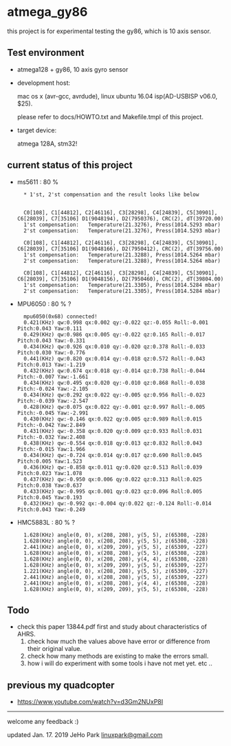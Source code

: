 # atmega_gy86

  this project is for experimental testing the gy86, which is 10 axis sensor.



## Test environment

  * atmega128 + gy86, 10 axis gyro sensor

  * development host: 
  
      mac os x (avr-gcc, avrdude), 
	  linux ubuntu 16.04
      isp(AD-USBISP v06.0, $25).  
	  
	  please refer to docs/HOWTO.txt and Makefile.tmpl of this project.


  * target device: 
	
	  atmega 128A, stm32!



## current status of this project


  - ms5611   : 80 %
  
	      * 1'st, 2'st compensation and the result looks like below


		  C0[108], C1[44812], C2[46116], C3[28298], C4[24839], C5[30901], C6[28039], C7[35106] D1(9048194), D2(7950376), CRC(2), dT(39720.00)
		  1'st compensation:   Temperature(21.3276), Press(1014.5293 mbar)
		  2'st compensation:   Temperature(21.3276), Press(1014.5293 mbar)

		  C0[108], C1[44812], C2[46116], C3[28298], C4[24839], C5[30901], C6[28039], C7[35106] D1(9048166), D2(7950412), CRC(2), dT(39756.00)
		  1'st compensation:   Temperature(21.3288), Press(1014.5264 mbar)
		  2'st compensation:   Temperature(21.3288), Press(1014.5264 mbar)

		  C0[108], C1[44812], C2[46116], C3[28298], C4[24839], C5[30901], C6[28039], C7[35106] D1(9048156), D2(7950460), CRC(2), dT(39804.00)
		  1'st compensation:   Temperature(21.3305), Press(1014.5284 mbar)
		  2'st compensation:   Temperature(21.3305), Press(1014.5284 mbar)


  - MPU6050  : 80 % ?

		  mpu6050(0x68) connected!
		  0.421(KHz) qw:0.998 qx:0.002 qy:-0.022 qz:-0.055 Roll:-0.001 Pitch:0.043 Yaw:0.111
		  0.429(KHz) qw:0.986 qx:0.005 qy:-0.022 qz:0.165 Roll:-0.017 Pitch:0.043 Yaw:-0.331
		  0.434(KHz) qw:0.926 qx:0.010 qy:-0.020 qz:0.378 Roll:-0.033 Pitch:0.030 Yaw:-0.776
		  0.441(KHz) qw:0.820 qx:0.014 qy:-0.018 qz:0.572 Roll:-0.043 Pitch:0.013 Yaw:-1.219
		  0.432(KHz) qw:0.674 qx:0.018 qy:-0.014 qz:0.738 Roll:-0.044 Pitch:-0.007 Yaw:-1.661
		  0.434(KHz) qw:0.495 qx:0.020 qy:-0.010 qz:0.868 Roll:-0.038 Pitch:-0.024 Yaw:-2.105
		  0.434(KHz) qw:0.292 qx:0.022 qy:-0.005 qz:0.956 Roll:-0.023 Pitch:-0.039 Yaw:-2.547
		  0.428(KHz) qw:0.075 qx:0.022 qy:-0.001 qz:0.997 Roll:-0.005 Pitch:-0.045 Yaw:-2.991
		  0.430(KHz) qw:-0.146 qx:0.022 qy:0.005 qz:0.989 Roll:0.015 Pitch:-0.042 Yaw:2.849
		  0.431(KHz) qw:-0.358 qx:0.020 qy:0.009 qz:0.933 Roll:0.031 Pitch:-0.032 Yaw:2.408
		  0.438(KHz) qw:-0.554 qx:0.018 qy:0.013 qz:0.832 Roll:0.043 Pitch:-0.015 Yaw:1.966
		  0.434(KHz) qw:-0.724 qx:0.014 qy:0.017 qz:0.690 Roll:0.045 Pitch:0.005 Yaw:1.523
		  0.436(KHz) qw:-0.858 qx:0.011 qy:0.020 qz:0.513 Roll:0.039 Pitch:0.023 Yaw:1.078
		  0.437(KHz) qw:-0.950 qx:0.006 qy:0.022 qz:0.313 Roll:0.025 Pitch:0.038 Yaw:0.637
		  0.433(KHz) qw:-0.995 qx:0.001 qy:0.023 qz:0.096 Roll:0.005 Pitch:0.045 Yaw:0.193
		  0.432(KHz) qw:-0.992 qx:-0.004 qy:0.022 qz:-0.124 Roll:-0.014 Pitch:0.043 Yaw:-0.249



  - HMC5883L : 80 % ?

          1.628(KHz) angle(0, 0), x(208, 208), y(5, 5), z(65308, -228)
          1.628(KHz) angle(0, 0), x(208, 208), y(5, 5), z(65308, -228)
          2.441(KHz) angle(0, 0), x(209, 209), y(5, 5), z(65309, -227)
          1.628(KHz) angle(0, 0), x(208, 208), y(5, 5), z(65308, -228)
          1.628(KHz) angle(0, 0), x(208, 208), y(4, 4), z(65308, -228)
          1.628(KHz) angle(0, 0), x(209, 209), y(5, 5), z(65309, -227)
          1.221(KHz) angle(0, 0), x(208, 208), y(5, 5), z(65309, -227)
          2.441(KHz) angle(0, 0), x(208, 208), y(5, 5), z(65309, -227)
          2.441(KHz) angle(0, 0), x(208, 208), y(4, 4), z(65308, -228)
          1.628(KHz) angle(0, 0), x(209, 209), y(5, 5), z(65308, -228)


## Todo

   - check this paper 13844.pdf first and study about characteristics of AHRS.
     1. check how much the values above have error or difference from their original value.
	 2. check how many methods are existing to make the errors small.
	 3. how i will do experiment with some tools i have not met yet.
	 etc .. 


## previous my quadcopter

   - https://www.youtube.com/watch?v=d3Gm2NUxP8I


--- 
 welcome any feedback :)

 updated  Jan.  17. 2019
 JeHo Park <linuxpark@gmail.com> 
